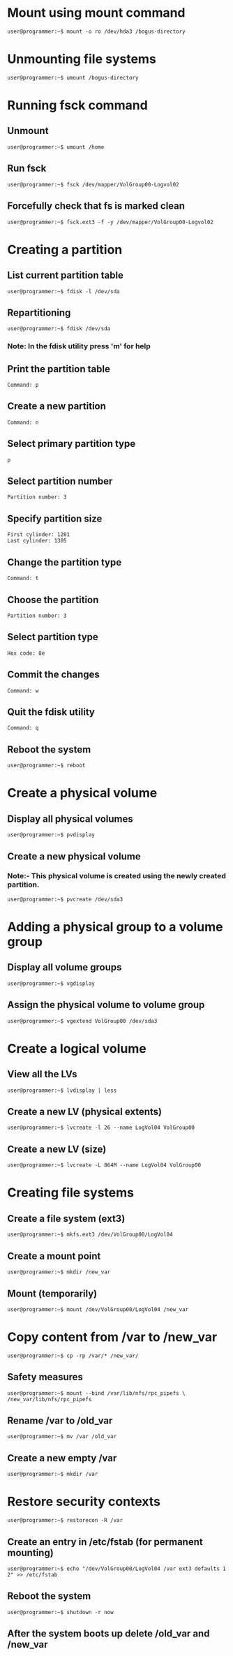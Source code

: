 # Mount using mount command

```console
user@programmer:~$ mount -o ro /dev/hda3 /bogus-directory
```

# Unmounting file systems

```console
user@programmer:~$ umount /bogus-directory
```

# Running fsck command

## Unmount

```console
user@programmer:~$ umount /home
```

## Run fsck

```console
user@programmer:~$ fsck /dev/mapper/VolGroup00-Logvol02
```

## Forcefully check that fs is marked clean

```console
user@programmer:~$ fsck.ext3 -f -y /dev/mapper/VolGroup00-Logvol02
```

# Creating a partition

## List current partition table

```console
user@programmer:~$ fdisk -l /dev/sda
```

## Repartitioning

```console
user@programmer:~$ fdisk /dev/sda
```

### Note: In the fdisk utility press 'm' for help

## Print the partition table

```console
Command: p
```

## Create a new partition

```console
Command: n
```

## Select primary partition type

```console
p
```

## Select partition number

```console
Partition number: 3
```

## Specify partition size

```console
First cylinder: 1201
Last cylinder: 1305
```

## Change the partition type

```console
Command: t
```

## Choose the partition

```console
Partition number: 3
```

## Select partition type

```console
Hex code: 8e
```

## Commit the changes

```console
Command: w
```

## Quit the fdisk utility

```console
Command: q
```

## Reboot the system

```console
user@programmer:~$ reboot
```

# Create a physical volume

## Display all physical volumes

```console
user@programmer:~$ pvdisplay
```

## Create a new physical volume

### Note:- This physical volume is created using the newly created partition.

```console
user@programmer:~$ pvcreate /dev/sda3
```

# Adding a physical group to a volume group

## Display all volume groups

```console
user@programmer:~$ vgdisplay
```

## Assign the physical volume to volume group

```console
user@programmer:~$ vgextend VolGroup00 /dev/sda3
```

# Create a logical volume

## View all the LVs

```console
user@programmer:~$ lvdisplay | less
```

## Create a new LV (physical extents)

```console
user@programmer:~$ lvcreate -l 26 --name LogVol04 VolGroup00
```

## Create a new LV (size)

```console
user@programmer:~$ lvcreate -L 864M --name LogVol04 VolGroup00
```

# Creating file systems

## Create a file system (ext3)

```console
user@programmer:~$ mkfs.ext3 /dev/VolGroup00/LogVol04
```

## Create a mount point

```console
user@programmer:~$ mkdir /new_var
```

## Mount (temporarily)

```console
user@programmer:~$ mount /dev/VolGroup00/LogVol04 /new_var
```

# Copy content from /var to /new_var

```console
user@programmer:~$ cp -rp /var/* /new_var/
```

## Safety measures

```console
user@programmer:~$ mount --bind /var/lib/nfs/rpc_pipefs \
/new_var/lib/nfs/rpc_pipefs
```

## Rename /var to /old_var

```console
user@programmer:~$ mv /var /old_var
```

## Create a new empty /var

```console
user@programmer:~$ mkdir /var
```

# Restore security contexts

```console
user@programmer:~$ restorecon -R /var
```

## Create an entry in /etc/fstab (for permanent mounting)

```console
user@programmer:~$ echo "/dev/VolGroup00/LogVol04 /var ext3 defaults 1 2" >> /etc/fstab
```

## Reboot the system

```console
user@programmer:~$ shutdown -r now
```

## After the system boots up delete /old_var and /new_var
